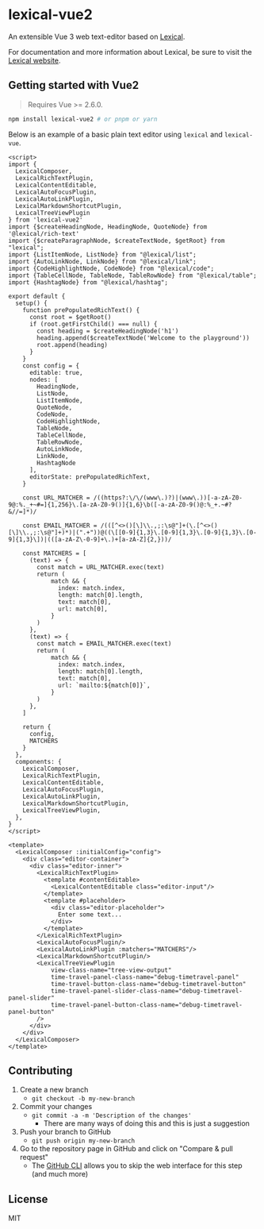 # lexical-vue2
An extensible Vue 3 web text-editor based on [Lexical](https://github.com/facebook/lexical).

For documentation and more information about Lexical, be sure to visit the [Lexical website](https://lexical.dev/).

## Getting started with Vue2

> Requires Vue >= 2.6.0.

```bash
npm install lexical-vue2 # or pnpm or yarn
```

Below is an example of a basic plain text editor using `lexical` and `lexical-vue`.


```vue
<script>
import {
  LexicalComposer,
  LexicalRichTextPlugin,
  LexicalContentEditable,
  LexicalAutoFocusPlugin,
  LexicalAutoLinkPlugin,
  LexicalMarkdownShortcutPlugin,
  LexicalTreeViewPlugin
} from 'lexical-vue2'
import {$createHeadingNode, HeadingNode, QuoteNode} from '@lexical/rich-text'
import {$createParagraphNode, $createTextNode, $getRoot} from "lexical";
import {ListItemNode, ListNode} from "@lexical/list";
import {AutoLinkNode, LinkNode} from "@lexical/link";
import {CodeHighlightNode, CodeNode} from "@lexical/code";
import {TableCellNode, TableNode, TableRowNode} from "@lexical/table";
import {HashtagNode} from "@lexical/hashtag";

export default {
  setup() {
    function prePopulatedRichText() {
      const root = $getRoot()
      if (root.getFirstChild() === null) {
        const heading = $createHeadingNode('h1')
        heading.append($createTextNode('Welcome to the playground'))
        root.append(heading)
      }
    }
    const config = {
      editable: true,
      nodes: [
        HeadingNode,
        ListNode,
        ListItemNode,
        QuoteNode,
        CodeNode,
        CodeHighlightNode,
        TableNode,
        TableCellNode,
        TableRowNode,
        AutoLinkNode,
        LinkNode,
        HashtagNode
      ],
      editorState: prePopulatedRichText,
    }

    const URL_MATCHER = /((https?:\/\/(www\.)?)|(www\.))[-a-zA-Z0-9@:%._+~#=]{1,256}\.[a-zA-Z0-9()]{1,6}\b([-a-zA-Z0-9()@:%_+.~#?&//=]*)/

    const EMAIL_MATCHER = /(([^<>()[\]\\.,;:\s@"]+(\.[^<>()[\]\\.,;:\s@"]+)*)|(".+"))@((\[[0-9]{1,3}\.[0-9]{1,3}\.[0-9]{1,3}\.[0-9]{1,3}\])|(([a-zA-Z\-0-9]+\.)+[a-zA-Z]{2,}))/

    const MATCHERS = [
      (text) => {
        const match = URL_MATCHER.exec(text)
        return (
            match && {
              index: match.index,
              length: match[0].length,
              text: match[0],
              url: match[0],
            }
        )
      },
      (text) => {
        const match = EMAIL_MATCHER.exec(text)
        return (
            match && {
              index: match.index,
              length: match[0].length,
              text: match[0],
              url: `mailto:${match[0]}`,
            }
        )
      },
    ]

    return {
      config,
      MATCHERS
    }
  },
  components: {
    LexicalComposer,
    LexicalRichTextPlugin,
    LexicalContentEditable,
    LexicalAutoFocusPlugin,
    LexicalAutoLinkPlugin,
    LexicalMarkdownShortcutPlugin,
    LexicalTreeViewPlugin,
  },
}
</script>

<template>
  <LexicalComposer :initialConfig="config">
    <div class="editor-container">
      <div class="editor-inner">
        <LexicalRichTextPlugin>
          <template #contentEditable>
            <LexicalContentEditable class="editor-input"/>
          </template>
          <template #placeholder>
            <div class="editor-placeholder">
              Enter some text...
            </div>
          </template>
        </LexicalRichTextPlugin>
        <LexicalAutoFocusPlugin/>
        <LexicalAutoLinkPlugin :matchers="MATCHERS"/>
        <LexicalMarkdownShortcutPlugin/>
        <LexicalTreeViewPlugin
            view-class-name="tree-view-output"
            time-travel-panel-class-name="debug-timetravel-panel"
            time-travel-button-class-name="debug-timetravel-button"
            time-travel-panel-slider-class-name="debug-timetravel-panel-slider"
            time-travel-panel-button-class-name="debug-timetravel-panel-button"
        />
      </div>
    </div>
  </LexicalComposer>
</template>
```

## Contributing

1. Create a new branch
   - `git checkout -b my-new-branch`
2. Commit your changes
   - `git commit -a -m 'Description of the changes'`
     - There are many ways of doing this and this is just a suggestion
3. Push your branch to GitHub
   - `git push origin my-new-branch`
4. Go to the repository page in GitHub and click on "Compare & pull request"
   - The [GitHub CLI](https://cli.github.com/manual/gh_pr_create) allows you to skip the web interface for this step (and much more)

## License

MIT
